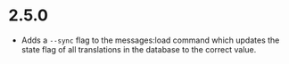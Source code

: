 # 2.5.0

* Adds a `--sync` flag to the messages:load command which updates the 
  state flag of all translations in the database to the correct value.


